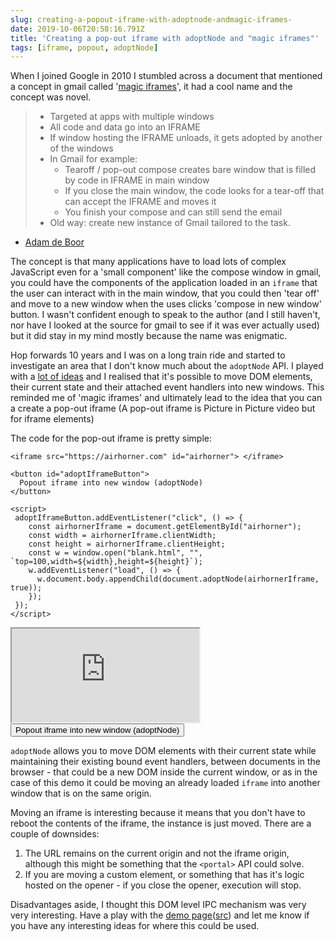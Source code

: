 ```yaml
---
slug: creating-a-popout-iframe-with-adoptnode-andmagic-iframes-
date: 2019-10-06T20:58:16.791Z
title: 'Creating a pop-out iframe with adoptNode and "magic iframes"'
tags: [iframe, popout, adoptNode]
---
```


When I joined Google in 2010 I stumbled across a document that mentioned a concept in gmail called '[magic iframes](https://www.usenix.org/legacy/events/webapps10/tech/slides/deboor.pdf)', it had a cool name and the concept was novel. 

> * Targeted at apps with multiple windows
> * All code and data go into an IFRAME
> * If window hosting the IFRAME unloads, it gets adopted by another of the windows
> * In Gmail for example:
>   * Tearoff / pop-out compose creates bare window that is filled by code in IFRAME in main window
>   * If you close the main window, the code looks for a tear-off that can accept the IFRAME and moves it
>   * You finish your compose and can still send the email
> * Old way: create new instance of Gmail tailored to the task.

- [Adam de Boor](https://www.usenix.org/legacy/events/webapps10/tech/slides/deboor.pdf)

The concept is that many applications have to load lots of complex JavaScript even for a 'small component' like the compose window in gmail, you could have the components of the application loaded in an `iframe` that the user can interact with in the main window, that you could then 'tear off' and move to a new window when the uses clicks 'compose in new window' button. I wasn't confident enough to speak to the author (and I still haven't, nor have I looked at the source for gmail to see if it was ever actually used) but it did stay in my mind mostly because the name was enigmatic.

Hop forwards 10 years and I was on a long train ride and started to investigate an area that I don't know much about the `adoptNode` API. I played with a [lot of ideas](https://nifty-meadowlark.glitch.me/) and I realised that it's possible to move DOM elements, their current state and their attached event handlers into new windows. This reminded me of 'magic iframes' and ultimately lead to the idea that you can a create a pop-out iframe (A pop-out iframe is Picture in Picture video but for iframe elements)

 The code for the pop-out iframe is pretty simple:

```
<iframe src="https://airhorner.com" id="airhorner"> </iframe>

<button id="adoptIframeButton">
  Popout iframe into new window (adoptNode)
</button>

<script>
 adoptIframeButton.addEventListener("click", () => {
    const airhornerIframe = document.getElementById("airhorner");
    const width = airhornerIframe.clientWidth;
    const height = airhornerIframe.clientHeight;
    const w = window.open("blank.html", "", `top=100,width=${width},height=${height}`);
    w.addEventListener("load", () => {
      w.document.body.appendChild(document.adoptNode(airhornerIframe, true));
    });
 });
</script>
```

<iframe src="https://airhorner.com" id="airhorner"> </iframe>

<button id="adoptIframeButton">
  Popout iframe into new window (adoptNode)
</button>

<script>
 adoptIframeButton.addEventListener("click", () => {
    const airhornerIframe = document.getElementById("airhorner");
    const width = airhornerIframe.clientWidth;
    const height = airhornerIframe.clientHeight;
    const w = window.open("blank.html", "", `top=100,width=${width},height=${height}`);
    w.addEventListener("load", () => {
      w.document.body.appendChild(document.adoptNode(airhornerIframe, true));
    });
 });
</script>

`adoptNode` allows you to move DOM elements with their current state while maintaining their existing bound event handlers, between documents in the browser - that could be a new DOM inside the current window, or as in the case of this demo it could be moving an already loaded `iframe` into another window that is on the same origin. 

Moving an iframe is interesting because it means that you don't have to reboot the contents of the iframe, the instance is just moved. There are a couple of downsides:

1. The URL remains on the current origin and not the iframe origin, although this might be something that the `<portal>` API could solve.
2. If you are moving a custom element, or something that has it's logic hosted on the opener - if you close the opener, execution will stop.

Disadvantages aside, I thought this DOM level IPC mechanism was very very interesting. Have a play with the [demo page](https://nifty-meadowlark.glitch.me/)([src](https://glitch.com/edit/#!/nifty-meadowlark?path=script.js)) and let me know if you have any interesting ideas for where this could be used.

